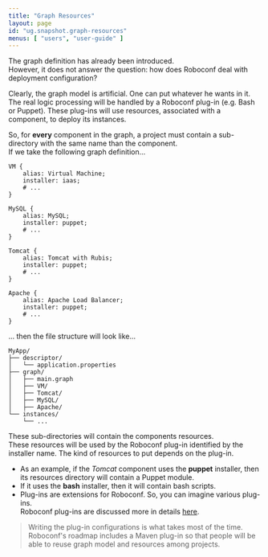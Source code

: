 ```yaml
---
title: "Graph Resources"
layout: page
id: "ug.snapshot.graph-resources"
menus: [ "users", "user-guide" ]
---
```


The graph definition has already been introduced.  
However, it does not answer the question: how does Roboconf deal with deployment configuration?

Clearly, the graph model is artificial. One can put whatever he wants in it.  
The real logic processing will be handled by a Roboconf plug-in (e.g. Bash or Puppet). These plug-ins will
use resources, associated with a component, to deploy its instances.

So, for **every** component in the graph, a project must contain a sub-directory with the same name than the component.  
If we take the following graph definition...

	VM {
		alias: Virtual Machine;
		installer: iaas;
		# ...
	}
	
	MySQL {
		alias: MySQL;
		installer: puppet;
		# ...
	}
	
	Tomcat {
		alias: Tomcat with Rubis;
		installer: puppet;
		# ...
	}
	
	Apache {
		alias: Apache Load Balancer;
		installer: puppet;
		# ...
	}

... then the file structure will look like...

	MyApp/
	├── descriptor/
	│   └── application.properties
	├── graph/
	│   ├── main.graph
	│   ├── VM/
	│   ├── Tomcat/
	│   ├── MySQL/
	│   ├── Apache/
	└── instances/
    	└── ...

These sub-directories will contain the components resources.  
These resources will be used by the Roboconf
plug-in identified by the installer name. The kind of resources to put depends on the plug-in.

* As an example, if the *Tomcat* component uses the **puppet** installer, then its resources directory
will contain a Puppet module.
* If it uses the **bash** installer, then it will contain bash scripts.
* Plug-ins are extensions for Roboconf. So, you can imagine various plug-ins.  
Roboconf plug-ins are discussed more in details [here](plugins.html).

> Writing the plug-in configurations is what takes most of the time.  
> Roboconf's roadmap includes a Maven plug-in so that people will be able to reuse graph model and resources
> among projects.
